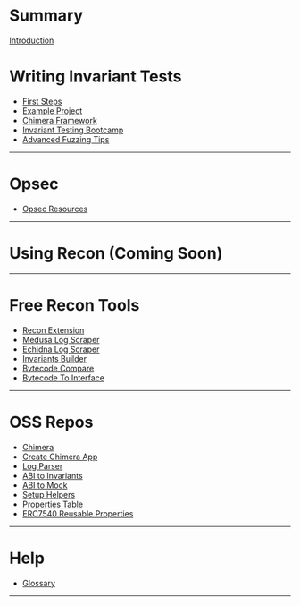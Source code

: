 # Summary

[Introduction](./introduction/introduction.md)

# Writing Invariant Tests

- [First Steps](./writing_invariant_tests/first_steps.md)
- [Example Project](./writing_invariant_tests/sample_project.md)
- [Chimera Framework](./writing_invariant_tests/chimera_framework.md)
- [Invariant Testing Bootcamp](./writing_invariant_tests/bootcamp.md)
- [Advanced Fuzzing Tips](./extra/advanced.md)

--- 

# Opsec
- [Opsec Resources](./opsec/main.md)

---

# Using Recon (Coming Soon)
<!-- - [Building Handlers](./using_recon/building_handlers.md)
- [Running Jobs](./using_recon/running_jobs.md)
- [Recipes](./using_recon/recipes.md)
- [Alerts](./using_recon/alerts.md)
- [Dynamic Replacement](./using_recon/dynamic_replacement.md)
- [Governance Fuzzing](./using_recon/governance_fuzzing.md)
- [Recon Tricks](./using_recon/recon_tricks.md) -->

--- 

# Free Recon Tools
- [Recon Extension](./free_recon_tools/recon_extension.md)
- [Medusa Log Scraper](./free_recon_tools/medusa_scraper.md)
- [Echidna Log Scraper](./free_recon_tools/echidna_scraper.md)
- [Invariants Builder](./free_recon_tools/builder.md)
- [Bytecode Compare](./free_recon_tools/bytecode_compare.md)
- [Bytecode To Interface](./free_recon_tools/bytecode_to_interface.md)
--- 

# OSS Repos
- [Chimera](./oss/chimera.md)
- [Create Chimera App](./oss/create_chimera_app.md)
- [Log Parser](./oss/logs_parser.md)
- [ABI to Invariants](./oss/abi_to_invariants.md)
- [ABI to Mock](./oss/abi_to_mock.md)
- [Setup Helpers](./oss/setup_helpers.md)
- [Properties Table](./oss/properties.md)
- [ERC7540 Reusable Properties](./oss/erc7540.md)

--- 

# Help
- [Glossary](./glossary.md)

--- 

<!-- # Extra
- [Roadmap](./extra/roadmap.md)
- [The Recon Invariant Audit Process](./extra/audit_process.md) -->



